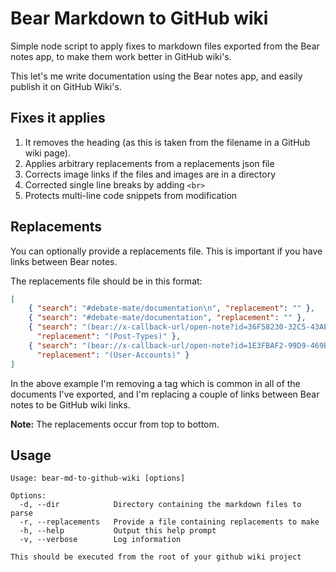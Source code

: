 # Bear Markdown to GitHub wiki

Simple node script to apply fixes to markdown files exported from the Bear notes app, to make them work better in GitHub wiki's.

This let's me write documentation using the Bear notes app, and easily publish it on GitHub Wiki's.

## Fixes it applies

1. It removes the heading (as this is taken from the filename in a GitHub wiki page).
2. Applies arbitrary replacements from a replacements json file
3. Corrects image links if the files and images are in a directory
4. Corrected single line breaks by adding `<br>`
5. Protects multi-line code snippets from modification

## Replacements

You can optionally provide a replacements file. This is important if you have links between Bear notes.

The replacements file should be in this format:

```json
[
	{ "search": "#debate-mate/documentation\n", "replacement": "" },
	{ "search": "#debate-mate/documentation", "replacement": "" },
	{ "search": "(bear://x-callback-url/open-note?id=36F58230-32C5-43AE-B8E8-7FFF5FF92093-46968-0001EEBE453317DF)",
	  "replacement": "(Post-Types)" },
	{ "search": "(bear://x-callback-url/open-note?id=1E3FBAF2-99D9-469B-A115-C72A557C63DD-46968-000206E830818BBC)",
	  "replacement": "(User-Accounts)" }
]
```

In the above example I'm removing a tag which is common in all of the documents I've exported, and I'm replacing a couple of links between Bear notes to be GitHub wiki links.

**Note:** The replacements occur from top to bottom.

## Usage

```
Usage: bear-md-to-github-wiki [options]

Options:
  -d, --dir            Directory containing the markdown files to parse
  -r, --replacements   Provide a file containing replacements to make
  -h, --help           Output this help prompt
  -v, --verbose        Log information

This should be executed from the root of your github wiki project
```